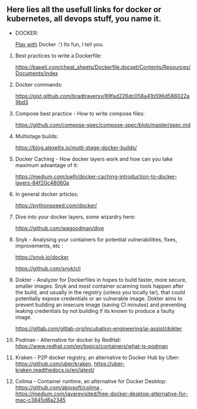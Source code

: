 ## Here lies all the usefull links for docker or kubernetes, all devops stuff, you name it.

* DOCKER:

    [Play with](https://labs.play-with-docker.com/) Docker :') Its fun, I tell you.

1. Best practices to write a Dockerfile: 

    https://kapeli.com/cheat_sheets/Dockerfile.docset/Contents/Resources/Documents/index

2. Docker commands:

    https://gist.github.com/bradtraversy/89fad226dc058a41b596d586022a9bd3

3. Compose best practice - How to write compose files:

    https://github.com/compose-spec/compose-spec/blob/master/spec.md

4. Multistage builds:

    https://blog.alexellis.io/mutli-stage-docker-builds/

5. Docker Caching - How docker layers work and how can you take maximum advantage of it:

    https://medium.com/swlh/docker-caching-introduction-to-docker-layers-84f20c48060a

6. In general docker articles:

    https://pythonspeed.com/docker/

7. Dive into your docker layers, some wizardry here:

    https://github.com/wagoodman/dive

8. Snyk - Analysing your containers for potential vulnerabilities, fixes, improvements, etc :

    https://snyk.io/docker 

    https://github.com/snyk/cli

9. Dokter - Analyzer for Dockerfiles in hopes to build faster, more secure, smaller images.
            Snyk and most container scanning tools happen after the build, and usually in the registry (unless you locally tar), that could potentially expose credentials or an vulnerable image. Dokter aims to prevent building an insecure image (saving CI minutes) and preventing leaking credentials by not building if its known to produce a faulty image.
    
    https://gitlab.com/gitlab-org/incubation-engineering/ai-assist/dokter


10. Podman - Alternative for docker by RedHat: https://www.redhat.com/en/topics/containers/what-is-podman 

11. Kraken - P2P docker registry, an alternative to Docker Hub by Uber: https://github.com/uber/kraken, https://uber-kraken.readthedocs.io/en/latest/ 

12. Colima - Container runtime, an alternative for Docker Desktop: https://github.com/abiosoft/colima , https://medium.com/javarevisited/free-docker-desktop-alternative-for-mac-c3845d8a2345




